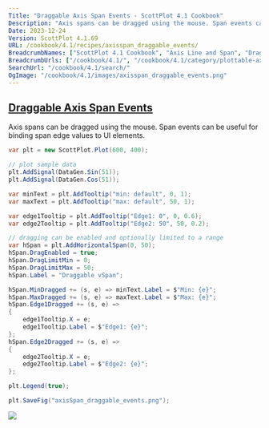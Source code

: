 ```yaml
---
Title: "Draggable Axis Span Events - ScottPlot 4.1 Cookbook"
Description: "Axis spans can be dragged using the mouse. Span events can be useful for binding span edge values to UI elements."
Date: 2023-12-24
Version: ScottPlot 4.1.69
URL: /cookbook/4.1/recipes/axisspan_draggable_events/
BreadcrumbNames: ["ScottPlot 4.1 Cookbook", "Axis Line and Span", "Draggable Axis Span Events"]
BreadcrumbUrls: ["/cookbook/4.1/", "/cookbook/4.1/category/plottable-axis-line-and-span", "/cookbook/4.1/recipes/axisspan_draggable_events/"]
SearchUrl: "/cookbook/4.1/search/"
OgImage: "/cookbook/4.1/images/axisspan_draggable_events.png"
---
```


<h2><a id='draggable-axis-span-events' href='/cookbook/4.1/recipes/axisspan_draggable_events/'>Draggable Axis Span Events</a></h2>

Axis spans can be dragged using the mouse. Span events can be useful for binding span edge values to UI elements.

```cs
var plt = new ScottPlot.Plot(600, 400);

// plot sample data
plt.AddSignal(DataGen.Sin(51));
plt.AddSignal(DataGen.Cos(51));

var minText = plt.AddTooltip("min: default", 0, 1);
var maxText = plt.AddTooltip("max: default", 50, 1);

var edge1Tooltip = plt.AddTooltip("Edge1: 0", 0, 0.6);
var edge2Tooltip = plt.AddTooltip("Edge2: 50", 50, 0.2);

// dragging can be enabled and optionally limited to a range
var hSpan = plt.AddHorizontalSpan(0, 50);
hSpan.DragEnabled = true;
hSpan.DragLimitMin = 0;
hSpan.DragLimitMax = 50;
hSpan.Label = "Draggable vSpan";

hSpan.MinDragged += (s, e) => minText.Label = $"Min: {e}";
hSpan.MaxDragged += (s, e) => maxText.Label = $"Max: {e}";
hSpan.Edge1Dragged += (s, e) =>
{
    edge1Tooltip.X = e;
    edge1Tooltip.Label = $"Edge1: {e}";
};
hSpan.Edge2Dragged += (s, e) =>
{
    edge2Tooltip.X = e;
    edge2Tooltip.Label = $"Edge2: {e}";
};

plt.Legend(true);

plt.SaveFig("axisSpan_draggable_events.png");
```

<img src='../../images/axisspan_draggable_events.png' class='d-block mx-auto my-5' />


